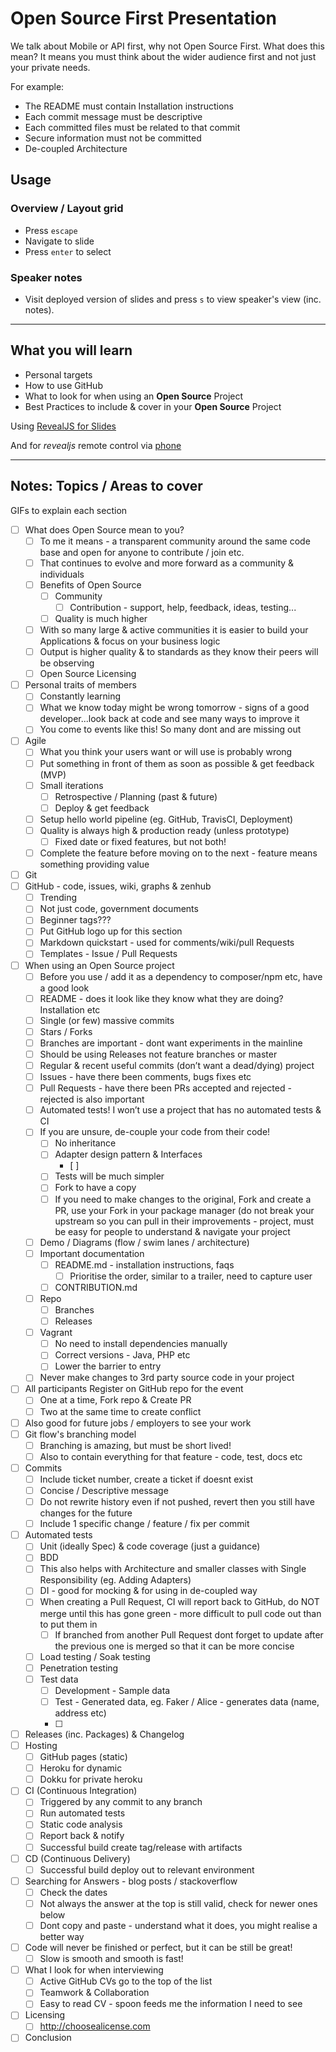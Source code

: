 # Open Source First Presentation

We talk about Mobile or API first, why not Open Source First. What does this mean? It means you must think about the wider audience first and not just your private needs.

For example:
* The README must contain Installation instructions
* Each commit message must be descriptive
* Each committed files must be related to that commit
* Secure information must not be committed 
* De-coupled Architecture

## Usage

### Overview / Layout grid

* Press `escape`
* Navigate to slide
* Press `enter` to select

### Speaker notes

* Visit deployed version of slides and press `s` to view speaker's view (inc. notes).

---

## What you will learn

* Personal targets
* How to use GitHub
* What to look for when using an **Open Source** Project
* Best Practices to include & cover in your **Open Source** Project


Using [RevealJS for Slides](https://github.com/hakimel/reveal.js)

And for *revealjs* remote control via [phone](http://remot.io)

---

## Notes: Topics / Areas to cover

GIFs to explain each section

* [ ] What does Open Source mean to you?
    * [ ] To me it means - a transparent community around the same code base and open for anyone to contribute / join etc.
    * [ ] That continues to evolve and more forward as a community & individuals
    * [ ] Benefits of Open Source
        * [ ] Community
            * [ ] Contribution - support, help, feedback, ideas, testing...
        * [ ] Quality is much higher
    * [ ] With so many large & active communities it is easier to build your Applications & focus on your business logic
    * [ ] Output is higher quality & to standards as they know their peers will be observing
    * [ ] Open Source Licensing
* [ ] Personal traits of members
    * [ ] Constantly learning
    * [ ] What we know today might be wrong tomorrow - signs of a good developer...look back at code and see many ways to improve it
    * [ ] You come to events like this! So many dont and are missing out
* [ ] Agile
    * [ ] What you think your users want or will use is probably wrong
    * [ ] Put something in front of them as soon as possible & get feedback (MVP)
    * [ ] Small iterations
        * [ ] Retrospective / Planning (past & future)
        * [ ] Deploy & get feedback
    * [ ] Setup hello world pipeline (eg. GitHub, TravisCI, Deployment)
    * [ ] Quality is always high & production ready (unless prototype)
        * [ ] Fixed date or fixed features, but not both!
    * [ ] Complete the feature before moving on to the next - feature means something providing value
* [ ] Git
* [ ] GitHub - code, issues, wiki, graphs & zenhub
    * [ ] Trending
    * [ ] Not just code, government documents
    * [ ] Beginner tags???
    * [ ] Put GitHub logo up for this section
    * [ ] Markdown quickstart - used for comments/wiki/pull Requests
    * [ ] Templates - Issue / Pull Requests
* [ ] When using an Open Source project
    * [ ] Before you use / add it as a dependency to composer/npm etc, have a good look
    * [ ] README - does it look like they know what they are doing? Installation etc
    * [ ] Single (or few) massive commits
    * [ ] Stars / Forks
    * [ ] Branches are important - dont want experiments in the mainline
    * [ ] Should be using Releases not feature branches or master
    * [ ] Regular & recent useful commits (don’t want a dead/dying) project
    * [ ] Issues - have there been comments, bugs fixes etc
    * [ ] Pull Requests - have there been PRs accepted and rejected - rejected is also important
    * [ ] Automated tests! I won’t use a project that has no automated tests & CI
    * [ ] If you are unsure, de-couple your code from their code!
        * [ ] No inheritance
        * [ ] Adapter design pattern & Interfaces
            * [ ] 
        * [ ] Tests will be much simpler
        * [ ] Fork to have a copy
        * [ ] If you need to make changes to the original, Fork and create a PR, use your Fork in your package manager (do not break your upstream so you can pull in their improvements - project, must be easy for people to understand & navigate your project
    * [ ] Demo / Diagrams (flow / swim lanes / architecture)
    * [ ] Important documentation
        * [ ] README.md - installation instructions, faqs
            * [ ] Prioritise the order, similar to a trailer, need to capture user
        * [ ] CONTRIBUTION.md
    * [ ] Repo
        * [ ] Branches
        * [ ] Releases
    * [ ] Vagrant
        * [ ] No need to install dependencies manually
        * [ ] Correct versions - Java, PHP etc
        * [ ] Lower the barrier to entry
    * [ ] Never make changes to 3rd party source code in your project
* [ ] All participants Register on GitHub repo for the event
    * [ ] One at a time, Fork repo & Create PR
    * [ ] Two at the same time to create conflict
* [ ] Also good for future jobs / employers to see your work
* [ ] Git flow's branching model
    * [ ] Branching is amazing, but must be short lived!
    * [ ] Also to contain everything for that feature - code, test, docs etc
* [ ] Commits
    * [ ] Include ticket number, create a ticket if doesnt exist
    * [ ] Concise / Descriptive message
    * [ ] Do not rewrite history even if not pushed, revert then you still have changes for the future
    * [ ] Include 1 specific change / feature / fix per commit
* [ ] Automated tests
    * [ ] Unit (ideally Spec) & code coverage (just a guidance)
    * [ ] BDD
    * [ ] This also helps with Architecture and smaller classes with Single Responsibility (eg. Adding Adapters)
    * [ ] DI - good for mocking & for using in de-coupled way
    * [ ] When creating a Pull Request, CI will report back to GitHub, do NOT merge until this has gone green - more difficult to pull code out than to put them in
        * [ ] If branched from another Pull Request dont forget to update after the previous one is merged so that it can be more concise
    * [ ] Load testing / Soak testing
    * [ ] Penetration testing
    * [ ] Test data
        * [ ] Development - Sample data
        * [ ] Test - Generated data, eg. Faker / Alice - generates data (name, address etc)
        * [ ]
* [ ] Releases (inc. Packages) & Changelog
* [ ] Hosting
    * [ ] GitHub pages (static)
    * [ ] Heroku for dynamic
    * [ ] Dokku for private heroku
* [ ] CI (Continuous Integration)
    * [ ] Triggered by any commit to any branch
    * [ ] Run automated tests
    * [ ] Static code analysis
    * [ ] Report back & notify
    * [ ] Successful build create tag/release with artifacts
* [ ] CD (Continuous Delivery)
    * [ ] Successful build deploy out to relevant environment
* [ ] Searching for Answers - blog posts / stackoverflow
    * [ ] Check the dates
    * [ ] Not always the answer at the top is still valid, check for newer ones below
    * [ ] Dont copy and paste - understand what it does, you might realise a better way
* [ ] Code will never be finished or perfect, but it can be still be great!
    * [ ] Slow is smooth and smooth is fast!
* [ ] What I look for when interviewing
    * [ ] Active GitHub CVs go to the top of the list
    * [ ] Teamwork & Collaboration
    * [ ] Easy to read CV - spoon feeds me the information I need to see
* [ ] Licensing
    * [ ] http://choosealicense.com
* [ ] Conclusion
